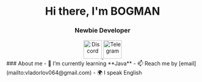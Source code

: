 <div id="header" align="center">
	<h1>Hi there, I'm BOGMAN</h1>
	<h3>Newbie Developer</h3>
</div>
<div id="socials" align="center">
	<a href="https://discordapp.com/users/311934522356662273">
		<img src="https://cdn.icon-icons.com/icons2/2108/PNG/512/discord_icon_130958.png" width="48" height="48" alt="Discord"/>
	</a>
	<a href="https://t.me/LLlyT1">
		<img src="https://cdn.icon-icons.com/icons2/2108/PNG/512/telegram_icon_130816.png" width="48" height="48" alt="Telegram"/>
	</a>
</div>
### About me
- 🌱 I’m currently learning **Java**
- 📫 Reach me by [email](mailto:vladorlov064@gmail.com)
- 🌍 I speak English
